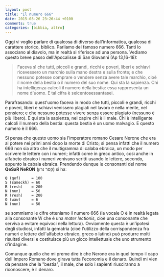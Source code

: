 ```yaml
---
layout: post
title: "Il numero 666"
date: 2015-03-26 23:26:44 +0100
comments: true
categories: [bibbia, altro]
---
```


Oggi vi voglio parlare di qualcosa di diverso dall'informatica, qualcosa di
carattere storico, biblico. Parliamo del famoso numero 666. Tanti lo
associano al diavolo, ma in realtà si riferisce ad una persona.
Vediamo questo breve passo dell'Apocalisse di San Giovanni (Ap 13,16-18):

> Faceva sì che tutti, piccoli e grandi, ricchi e poveri, liberi e schiavi
> ricevessero un marchio sulla mano destra e sulla fronte; e che nessuno
> potesse comprare o vendere senza avere tale marchio, cioè il nome della
> bestia o il numero del suo nome. Qui sta la sapienza. Chi ha intelligenza
> calcoli il numero della bestia: essa rappresenta un nome d'uomo. E tal cifra
> è seicentosessantasei.

Parafrasando: quest'uomo faceva in modo che tutti, piccoli e grandi, ricchi
e poveri, liberi e schiavi venissero plagiati nel lavoro e nella mente, nel
pensiero; e che nessuno potesse vivere senza essere plagiato (nessuno è più
libero). E qui sta la sapienza, nel capire chi è il male. Chi è intelligente
calcoli il numero della bestia: questa bestia è un uomo malvagio. E questo
numero è il 666.

Si pensa che questo uomo sia l'imperatore romano Cesare Nerone che era al
potere nei primi anni dopo la morte di Cristo; si pensa infatti che il
numero 666 non sia altro che il multigramma di calaba ebraica, un modo per
scrivere le lettere con i numeri; infatti come in greco antico, così anche
in alfabeto ebraico i numeri venivano scritti usando le lettere, secondo,
appunto la cabala ebraica. Prendendo dunque le consonanti del nome __QeSaR
NeRON__ (קסר נרון) si ha:


    Q (qof)     = 100
    S (sameckh) = 60
    R (resh)    = 200
    N (nun)     = 50
    R (resh)    = 200
    O (waw)     = 6
    N (nun)     = 50


se sommiamo le cifre otteniamo il numero 666 (la vocale O è in realtà legata
alla consonante W che è una <em>mater lectionis</em>, cioè una consonante che
serviva a evitare equivoci nella lettura). Ovviamente questa è un'ipotesi
degli studiosi, infatti la gematria (cioè l'utilizzo della corrispondenza
fra numeri e lettere dell'alfabeto ebraico, greco o latino) può produrre
molti risultati diversi e costituisce più un gioco intellettuale che uno
strumento d'indagine.  

Comunque quello che mi preme dire è che Nerone era in quel tempo il capo
dell'Impero Romano dove girava tutta l'economia e il denaro. Quindi mi vien
da pensare che la "bestia", il male, che solo i sapienti riusciranno a
riconoscere, è il denaro.  
